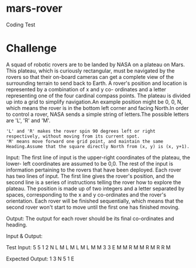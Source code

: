 # mars-rover
Coding Test 

# Challenge
A squad of robotic rovers are to be landed by NASA on a plateau on Mars. This plateau, which is curiously rectangular, must be navigated by the rovers so that their on-board cameras can get a complete view of the surrounding terrain to send back to Earth. A rover's position and location is represented by a combination of x and y co- ordinates and a letter representing one of the four cardinal compass points. The plateau is divided up into a grid to simplify navigation.An example position might be 0, 0, N, which means the rover is in the bottom left corner and facing North.In order to control a rover, NASA sends a simple string of letters.The possible letters are 'L', 'R' and 'M'.

    'L' and 'R' makes the rover spin 90 degrees left or right respectively, without moving from its current spot.
    'M' means move forward one grid point, and maintain the same Heading.Assume that the square directly North from (x, y) is (x, y+1).

Input:
The first line of input is the upper-right coordinates of the plateau, the lower- left coordinates are assumed to be 0,0.
The rest of the input is information pertaining to the rovers that have been deployed. Each rover has two lines of input. The first line gives the rover's position, and the second line is a series of instructions telling the rover how to explore the plateau. The position is made up of two integers and a letter separated by spaces, corresponding to the x and y co-ordinates and the rover's orientation. Each rover will be finished sequentially, which means that the second rover won't start to move until the first one has finished moving.

Output:
The output for each rover should be its final co-ordinates and heading.

Input & Output:


Test Input:
5 5
1 2 N
L M L M L M L M M
3 3 E
M M R M M R M R R M


Expected Output:
1 3 N
5 1 E
